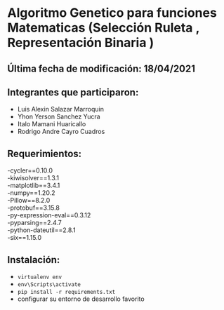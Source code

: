 # **Algoritmo Genetico para funciones Matematicas (Selección Ruleta , Representación Binaria )**

## Última fecha de modificación: 18/04/2021

## Integrantes que participaron:

- Luis Alexin Salazar Marroquin
- Yhon Yerson Sanchez Yucra
- Italo Mamani Huaricallo
- Rodrigo Andre Cayro Cuadros

## Requerimientos:
-cycler==0.10.0<br />
-kiwisolver==1.3.1<br />
-matplotlib==3.4.1<br />
-numpy==1.20.2<br />
-Pillow==8.2.0<br />
-protobuf==3.15.8<br />
-py-expression-eval==0.3.12<br />
-pyparsing==2.4.7<br />
-python-dateutil==2.8.1<br />
-six==1.15.0<br />


## Instalación:
- `virtualenv env`
- `env\Scripts\activate`
- `pip install -r requirements.txt`
- configurar su entorno de desarrollo favorito
